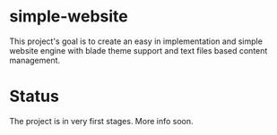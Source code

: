# simple-website
This project's goal is to create an easy in implementation and simple website engine with blade theme support and text files based content management. 

# Status
The project is in very first stages. More info soon.

